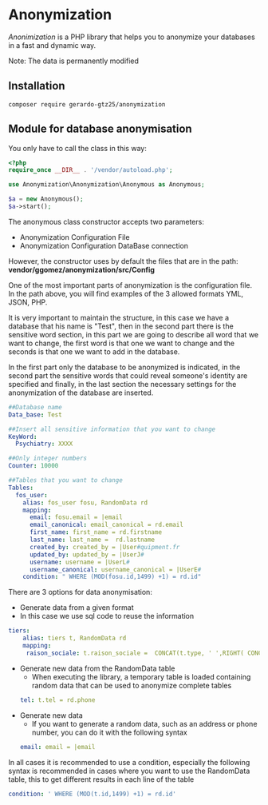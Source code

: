 # Anonymization
*Anonimization* is a PHP library that helps you to anonymize your databases in a fast and dynamic way.

Note: The data is permanently modified
## Installation
```
composer require gerardo-gtz25/anonymization
```
## Module for database anonymisation

You only have to call the class in this way:

```php
<?php
require_once __DIR__ . '/vendor/autoload.php';

use Anonymization\Anonymization\Anonymous as Anonymous;

$a = new Anonymous();
$a->start();
```

The anonymous class constructor accepts two parameters:

* Anonymization Configuration File
* Anonymization Configuration DataBase connection

 However, the constructor uses by default the files that are in the path:
 __vendor/ggomez/anonymization/src/Config__

One of the most important parts of anonymization is the configuration file. In the path above, you will find examples of the 3 allowed formats YML, JSON, PHP.

It is very important to maintain the structure, in this case we have a database that his name is "Test", then in the second part there is the sensitive word section, in this part we are going to describe all word that we want to change, the first word is that one we want to change and the seconds is that one we want to add in the database.

In the first part only the database to be anonymized is indicated, in the second part the sensitive words that could reveal someone's identity are specified and finally, in the last section the necessary settings for the anonymization of the database are inserted.

 ```yml
 ##Database name
 Data_base: Test
 
 ##Insert all sensitive information that you want to change
 KeyWord:
   Psychiatry: XXXX

 ##Only integer numbers
 Counter: 10000

 ##Tables that you want to change
 Tables:
   fos_user:
     alias: fos_user fosu, RandomData rd
     mapping:
       email: fosu.email = |email
       email_canonical: email_canonical = rd.email
       first_name: first_name = rd.firstname
       last_name: last_name =  rd.lastname
       created_by: created_by = |User#quipment.fr
       updated_by: updated_by = |UserJ#
       username: username = |UserL#
       username_canonical: username_canonical = |UserE#
     condition: " WHERE (MOD(fosu.id,1499) +1) = rd.id"
 ```
 There are 3 options for data anonymisation:

 *	Generate data from a given format
   * In this case we use sql code to reuse the information
```yml
tiers:
    alias: tiers t, RandomData rd
    mapping:
     raison_sociale: t.raison_sociale =  CONCAT(t.type, ' ',RIGHT( CONCAT( '00000', CONVERT(t.id, char)),5))
```    
* Generate new data from the RandomData table
  * When executing the library, a temporary table is loaded containing random data that can be used to anonymize complete tables
   ```yml
   tel: t.tel = rd.phone
   ```
* Generate new data
  * If you want to generate a random data, such as an address or phone number, you can do it with the following syntax
  ```yml
  email: email = |email
  ```

In all cases it is recommended to use a condition, especially the following syntax is recommended in cases where you want to use the RandomData table, this to get different results in each line of the table
```yml
condition: ' WHERE (MOD(t.id,1499) +1) = rd.id'
```
